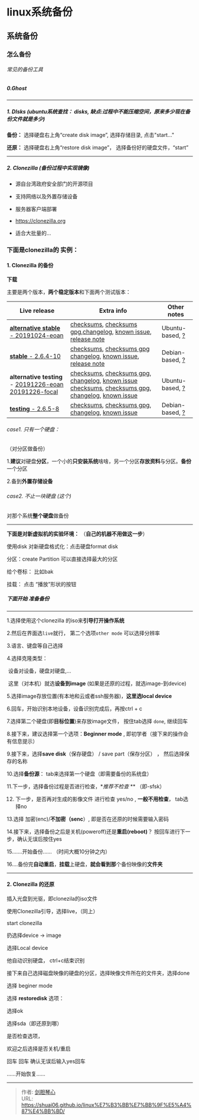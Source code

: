 # linux系统备份

  
## 系统备份
  
### 怎么备份

###### 常见的备份工具

##### **0.Ghost** 

---



##### 1. DIsks      (ubuntu系统查找： disks,   缺点:过程中不能压缩空间，原来多少现在备份文件就是多少)

**备份：** 选择硬盘右上角“create disk image”,  选择存储目录, 点击"start..."



**还原：** 选择硬盘右上角“restore disk image”， 选择备份好的硬盘文件，“start”

---



##### 2. Clonezilla      (备份过程中实现镜像)

- 源自台湾政府安全部门的开源项目
- 支持网络以及外置存储设备
- 服务器客户端部署

- https://clonezilla.org
- 适合大批量的...



### 下面是clonezilla的 实例：

#### 1. Clonezilla  的备份

**下载**

主要是两个版本，**两个稳定版本**和下面两个测试版本：

| Live release                                                 | Extra info                                                   | Other notes                                                  |
| ------------------------------------------------------------ | ------------------------------------------------------------ | ------------------------------------------------------------ |
| [**alternative stable** - 20191024-eoan](https://clonezilla.org/downloads/download.php?branch=alternative) | [checksums](https://clonezilla.org/downloads/alternative/data/CHECKSUMS.TXT), [checksums gpg](https://clonezilla.org/downloads/alternative/data/CHECKSUMS.TXT.gpg),[changelog](https://clonezilla.org/downloads/alternative/changelog.php), [known issue](https://clonezilla.org/downloads/alternative/known-issues.php), [release note](https://clonezilla.org/downloads/alternative/release-notes.php) | Ubuntu-based, [?](http://drbl.org/faq/fine-print.php?path=./2_System/57_why_ubuntu_based_clonezilla_live.faq#57_why_ubuntu_based_clonezilla_live.faq) |
| [**stable** - 2.6.4-10](https://clonezilla.org/downloads/download.php?branch=stable) | [checksums](https://clonezilla.org/downloads/stable/data/CHECKSUMS.TXT), [checksums gpg](https://clonezilla.org/downloads/stable/data/CHECKSUMS.TXT.gpg) [changelog](https://clonezilla.org/downloads/stable/changelog.php), [known issue](https://clonezilla.org/downloads/stable/known-issues.php), [release note](https://clonezilla.org/downloads/stable/release-notes.php) | Debian-based, [?](http://drbl.org/faq/fine-print.php?path=./2_System/57_why_ubuntu_based_clonezilla_live.faq#57_why_ubuntu_based_clonezilla_live.faq) |
| **alternative testing** - [20191226-eoan](https://clonezilla.org/downloads/download.php?branch=alternative_testing) [20191226-focal](https://clonezilla.org/downloads/download.php?branch=alternative_testing_2) | [checksums](https://clonezilla.org/downloads/alternative-testing/data/CHECKSUMS.TXT), [checksums gpg](https://clonezilla.org/downloads/alternative-testing/data/CHECKSUMS.TXT.gpg), [changelog](https://clonezilla.org/downloads/alternative-testing/changelog.php), [known issue](https://clonezilla.org/downloads/alternative-testing/known-issues.php) [checksums](https://clonezilla.org/downloads/alternative-testing/data_2/CHECKSUMS.TXT), [checksums gpg](https://clonezilla.org/downloads/alternative-testing/data_2/CHECKSUMS.TXT.gpg), [changelog](https://clonezilla.org/downloads/alternative-testing/changelog-2.php), [known issue](https://clonezilla.org/downloads/alternative-testing/known-issues-2.php) | Ubuntu-based, [?](http://drbl.org/faq/fine-print.php?path=./2_System/57_why_ubuntu_based_clonezilla_live.faq#57_why_ubuntu_based_clonezilla_live.faq) |
| [**testing** - 2.6.5-8](https://clonezilla.org/downloads/download.php?branch=testing) | [checksums](https://clonezilla.org/downloads/testing/data/CHECKSUMS.TXT), [checksums gpg](https://clonezilla.org/downloads/testing/data/CHECKSUMS.TXT.gpg), [changelog](https://clonezilla.org/downloads/testing/changelog.php), [known issue](https://clonezilla.org/downloads/testing/known-issues.php) | Debian-based, [?](http://drbl.org/faq/fine-print.php?path=./2_System/57_why_ubuntu_based_clonezilla_live.faq#57_why_ubuntu_based_clonezilla_live.faq) |



###### case1. 只有一个硬盘：

（对分区做备份）

1.**建议**对硬盘**分区**，一个小的**只安装系统**啥啥，另一个分区**存放资料**与分区。**备份**一个分区

2.备到**外置存储设备**



###### case2. 不止一块硬盘  (这个)

对那个系统**整个硬盘**做备份





---



**下面是对新虚拟机的实验环境：** （**自己的机器不用做这一步**）

使用disk  对新硬盘格式化：点击硬盘format disk

分区：create Partition   可以直接选择最大的分区

给个卷标：  比如bak

挂载： 点击 “播放”形状的按钮





##### 下面开始 准备备份

---



1.选择使用这个clonezilla 的iso来**引导打开操作系统**

2.然后在界面选`live`就行， 第二个选项`other mode` 可以选择分辨率

3.语言、键盘等自己选择

4.选择克隆类型：

​		设备对设备，硬盘对硬盘,...

​		这里（对本机）就选**设备到image**   (如果是还原的过程，就选image-到device)

5.选择image存放位置(有本地和云或者ssh服务器)，**这里选local device**

6.回车，开始识别本地设备，设备识别完成后，再按ctrl + c

7.选择第二个硬盘(即**目标位置**)来存放image文件， 按住tab选择 `done`,   继续回车

8.接下来，建议选择第一个选项：**Beginner mode** , 即初学者（接下来的操作会有信息提示）

9.接下来，选择**save disk**（保存硬盘） /  save  part（保存分区） ， 然后选择保存的名称

10.选择**备份源**： tab来选择第一个硬盘（即需要备份的系统盘）

11.下一步，选择备份过程是否进行检查，**推荐不检查* ** （即-sfsk） 

12. 下一步，是否再对生成的影像文件 进行检查  yes/no , **一般不用检查**， tab选择no

13.选择 加密(enc)/**不加密（senc**）, 即是否在还原的时候需要输入密码

14.接下来，选择备份之后是关机(poweroff)还是**重启(reboot)**？ 按回车进行下一步，确认无误后按住yes

15.......开始备份......  （时间大概10分钟之内）

16....备份完**自动重启**，**挂载**上硬盘，**就会看到那**个备份映像的**文件夹**



----------------

#### 2. Clonezilla  的还原

插入光盘到光驱，即clonezila的iso文件

使用Clonezilla引导，选择live，（同上）

start clonezilla

扔选择device -> image

选择Local device

他自动识别硬盘，   ctrl+c结束识别

接下来自己选择磁盘映像的硬盘的分区，选择映像文件所在的文件夹，选择done

选择 beginer mode

选择 **restoredisk** 选项：

选择ok

选择sda（即还原到哪）

是否检查选项，

欢迎之后选择是否关机/重启

回车  回车  确认无误后输入yes回车

......开始恢复......

























---

> 作者: [剑胆琴心](http://shuai06.github.io)  
> URL: https://shuai06.github.io/linux%E7%B3%BB%E7%BB%9F%E5%A4%87%E4%BB%BD/  


